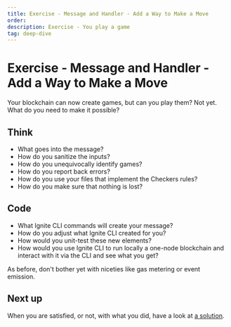 ```yaml
---
title: Exercise - Message and Handler - Add a Way to Make a Move
order:
description: Exercise - You play a game
tag: deep-dive
---
```


# Exercise - Message and Handler - Add a Way to Make a Move

Your blockchain can now create games, but can you play them? Not yet. What do you need to make it possible?

## Think

* What goes into the message?
* How do you sanitize the inputs?
* How do you unequivocally identify games?
* How do you report back errors?
* How do you use your files that implement the Checkers rules?
* How do you make sure that nothing is lost?

## Code

* What Ignite CLI commands will create your message?
* How do you adjust what Ignite CLI created for you?
* How would you unit-test these new elements?
* How would you use Ignite CLI to run locally a one-node blockchain and interact with it via the CLI and see what you get?

As before, don't bother yet with niceties like gas metering or event emission.

## Next up

When you are satisfied, or not, with what you did, have a look at [a solution](../4-my-own-chain/play-game.md).

